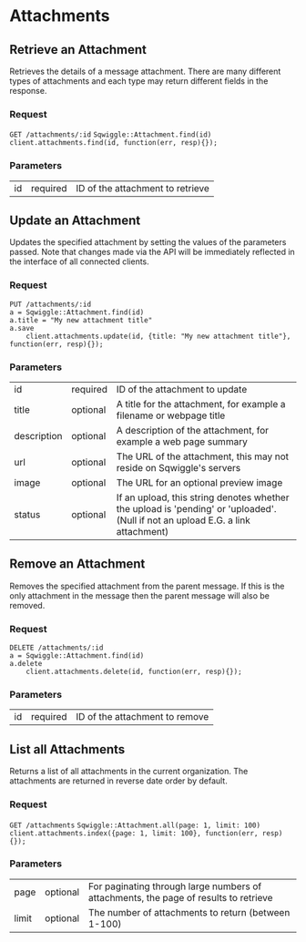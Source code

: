 # Attachments

## Retrieve an Attachment

Retrieves the details of a message attachment. There are many different types of attachments and each type may return different fields in the response.

### Request
<div class="request">
    <code class="http" title="HTTP">GET /attachments/:id</code>
    <code class="ruby" title="Ruby">Sqwiggle::Attachment.find(id)</code>
    <code class="js" title="Node.js">client.attachments.find(id, function(err, resp){});</code>
</div>

### Parameters
<table>
    <tr>
        <td>id</td>
        <td>required</td>
        <td>ID of the attachment to retrieve</td>
    </tr>
</table>


## Update an Attachment

Updates the specified attachment by setting the values of the parameters passed. Note that changes made via the API will be immediately reflected in the interface of all connected clients.

### Request
<div class="request">
    <code class="http" title="HTTP">PUT /attachments/:id</code>
    <code class="ruby" title="Ruby">
a = Sqwiggle::Attachment.find(id)
a.title = "My new attachment title"
a.save
    </code>
    <code class="js" title="Node.js">client.attachments.update(id, {title: "My new attachment title"}, function(err, resp){});</code>
</div>

### Parameters
<table>
    <tr>
        <td>id</td>
        <td>required</td>
        <td>ID of the attachment to update</td>
    </tr>
    <tr>
        <td>title</td>
        <td>optional</td>
        <td>A title for the attachment, for example a filename or webpage title</td>
    </tr>
    <tr>
        <td>description</td>
        <td>optional</td>
        <td>A description of the attachment, for example a web page summary</td>
    </tr>
    <tr>
        <td>url</td>
        <td>optional</td>
        <td>The URL of the attachment, this may not reside on Sqwiggle's servers</td>
    </tr>
    <tr>
        <td>image</td>
        <td>optional</td>
        <td>The URL for an optional preview image</td>
    </tr>
    <tr>
        <td>status</td>
        <td>optional</td>
        <td>If an upload, this string denotes whether the upload is 'pending' or 'uploaded'. (Null if not an upload E.G. a link attachment)</td>
    </tr>
</table>


## Remove an Attachment

Removes the specified attachment from the parent message. If this is the only attachment in the message then the parent message will
also be removed.

### Request
<div class="request">
    <code class="http" title="HTTP">DELETE /attachments/:id</code>
    <code class="ruby" title="Ruby">
a = Sqwiggle::Attachment.find(id)
a.delete
    </code>
    <code class="js" title="Node.js">client.attachments.delete(id, function(err, resp){});</code>
</div>

### Parameters
<table>
    <tr>
        <td>id</td>
        <td>required</td>
        <td>ID of the attachment to remove</td>
    </tr>
</table>


## List all Attachments

Returns a list of all attachments in the current organization. The attachments are returned in reverse date order 
by default.

### Request
<div class="request">
    <code class="http" title="HTTP">GET /attachments</code>
    <code class="ruby" title="Ruby">Sqwiggle::Attachment.all(page: 1, limit: 100)</code>
    <code class="js" title="Node.js">client.attachments.index({page: 1, limit: 100}, function(err, resp){});</code>
</div>


### Parameters
<table>
    <tr>
        <td>page</td>
        <td>optional</td>
        <td>For paginating through large numbers of attachments, the page of results to retrieve</td>
    </tr>
    <tr>
        <td>limit</td>
        <td>optional</td>
        <td>The number of attachments to return (between 1-100)</td>
    </tr>
</table>
